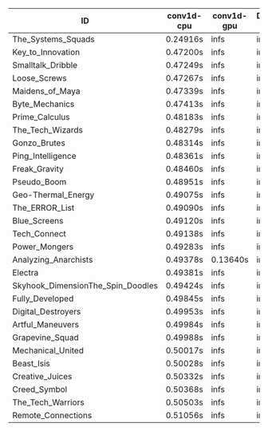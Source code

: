 |ID|conv1d-cpu|conv1d-gpu|DWSPConv2D-gpu|gemm-gpu|avg|
|-|-|-|-|-|-|
|The_Systems_Squads|0.24916s|infs|infs|4.68390s|infs|
|Key_to_Innovation|0.47200s|infs|infs|4.72336s|infs|
|Smalltalk_Dribble|0.47249s|infs|infs|4.74321s|infs|
|Loose_Screws|0.47267s|infs|infs|4.76438s|infs|
|Maidens_of_Maya|0.47339s|infs|infs|4.66814s|infs|
|Byte_Mechanics|0.47413s|infs|infs|4.72242s|infs|
|Prime_Calculus|0.48183s|infs|infs|4.74151s|infs|
|The_Tech_Wizards|0.48279s|infs|infs|4.76126s|infs|
|Gonzo_Brutes|0.48314s|infs|infs|4.69308s|infs|
|Ping_Intelligence|0.48361s|infs|infs|4.73439s|infs|
|Freak_Gravity|0.48460s|infs|infs|4.73452s|infs|
|Pseudo_Boom|0.48951s|infs|infs|4.76083s|infs|
|Geo-Thermal_Energy|0.49075s|infs|infs|4.73274s|infs|
|The_ERROR_List|0.49090s|infs|infs|4.69337s|infs|
|Blue_Screens|0.49120s|infs|infs|4.73097s|infs|
|Tech_Connect|0.49138s|infs|infs|4.72998s|infs|
|Power_Mongers|0.49283s|infs|infs|4.76314s|infs|
|Analyzing_Anarchists|0.49378s|0.13640s|infs|4.70588s|infs|
|Electra|0.49381s|infs|infs|4.77892s|infs|
|Skyhook_DimensionThe_Spin_Doodles|0.49424s|infs|infs|4.72691s|infs|
|Fully_Developed|0.49845s|infs|infs|4.72525s|infs|
|Digital_Destroyers|0.49953s|infs|infs|4.71848s|infs|
|Artful_Maneuvers|0.49984s|infs|infs|4.75689s|infs|
|Grapevine_Squad|0.49988s|infs|infs|4.75826s|infs|
|Mechanical_United|0.50017s|infs|infs|4.79511s|infs|
|Beast_Isis|0.50028s|infs|infs|4.73411s|infs|
|Creative_Juices|0.50332s|infs|infs|4.67810s|infs|
|Creed_Symbol|0.50368s|infs|infs|4.71944s|infs|
|The_Tech_Warriors|0.50503s|infs|infs|4.73185s|infs|
|Remote_Connections|0.51056s|infs|infs|4.54817s|infs|
